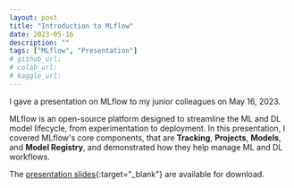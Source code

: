 ```yaml
---
layout: post
title: "Introduction to MLflow"
date: 2023-05-16
description: ""
tags: ["MLflow", "Presentation"]
# github_url:
# colab_url:
# kaggle_url:
---
```


I gave a presentation on MLflow to my junior colleagues on May 16, 2023.

MLflow is an open-source platform designed to streamline the ML and DL model lifecycle, from experimentation to deployment. In this presentation, I covered MLflow's core components, that are **Tracking**, **Projects**, **Models**, and **Model Registry**, and demonstrated how they help manage ML and DL workflows.

The [presentation slides](/assets/files/2023-05-16_presentation_mlflow_intro/presentation.pdf){:target="_blank"} are available for download.
